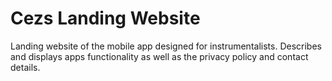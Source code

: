 # Cezs Landing Website

Landing website of the mobile app designed for instrumentalists. Describes and displays apps functionality as well as the privacy policy and contact details.

